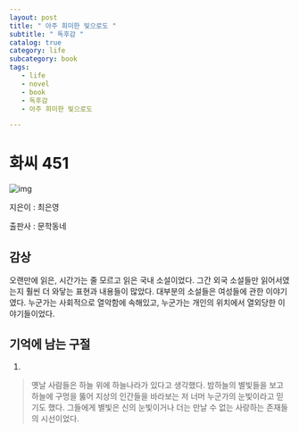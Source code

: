 ```yaml
---
layout: post
title: " 아주 희미한 빛으로도 "
subtitle: " 독후감 "
catalog: true
category: life
subcategory: book
tags:
   - life
   - novel
   - book
   - 독후감
   - 아주 희미한 빛으로도

---
```


# 화씨 451

![img](https://cdn.jsdelivr.net/gh/importunate-dev/importunate-dev.github.io/img/book/20240820.webp)

지은이 : 최은영

출판사 : 문학동네



## 감상

 오랜만에 읽은, 시간가는 줄 모르고 읽은 국내 소설이었다. 그간 외국 소설들만 읽어서였는지 훨씬 더 와닿는 표현과 내용들이 많았다. 대부분의 소설들은 여성들에 관한 이야기였다. 누군가는 사회적으로 열악함에 속해있고, 누군가는 개인의 위치에서 열외당한 이야기들이었다.

## 기억에 남는 구절

1. 

> 옛날 사람들은 하늘 위에 하늘나라가 있다고 생각했다. 밤하늘의 별빛들을 보고 하늘에 구멍을 뚫어 지상의 인간들을 바라보는 저 너머 누군가의 눈빛이라고 믿기도 했다. 그들에게 별빛은 신의 눈빛이거나 더는 만날 수 없는 사랑하는 존재들의 시선이었다.